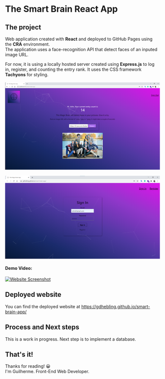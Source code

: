 # The Smart Brain React App

## The project

Web application created with **React** and deployed to GitHub Pages using the **CRA** environment.  
The application uses a face-recognition API that detect faces of an inputed image URL.

For now, it is using a locally hosted server created using **Express.js** to log in, register, and counting the entry rank. It uses the CSS framework **Tachyons** for styling.
<br /><br />
<a href="https://gdhebling.github.io/smart-brain-app/" alt="Website Screenshot">![Website Screenshot](src/assets/web-app-screenshot.png)</a>
<br /><br />
<a href="https://gdhebling.github.io/smart-brain-app/" alt="Website Login Screenshot">![Website Screenshot](src/assets/web-app-screenshot-signin.png)</a>

#### Demo Video:

<a href="https://gdhebling.github.io/smart-brain-app/" alt="Website Screenshot">![Website Screenshot](src/assets/smart-brain-web-app-video-demo.gif)</a>

## Deployed website

You can find the deployed website at https://gdhebling.github.io/smart-brain-app/

## Process and Next steps

This is a work in progress. Next step is to implement a database.

## That's it!

Thanks for reading! 😀 <br />
I'm Guilherme. Front-End Web Developer. <br />

<p align="left">

